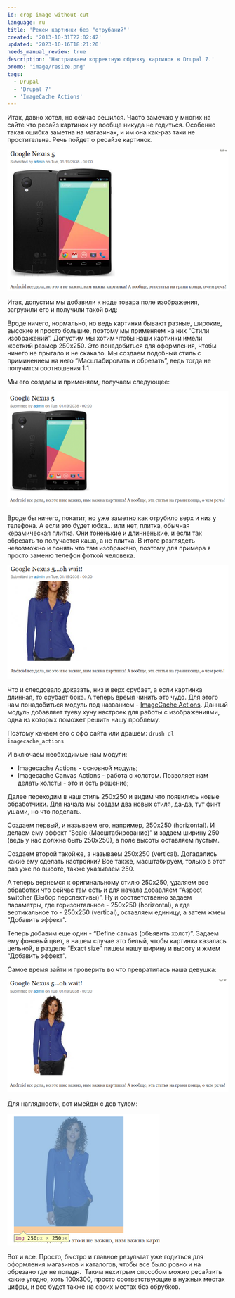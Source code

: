 ```yaml
---
id: crop-image-without-cut
language: ru
title: 'Режем картинки без "отрубаний"'
created: '2013-10-31T22:02:42'
updated: '2023-10-16T18:21:20'
needs_manual_review: true
description: 'Настраиваем корректную обрезку картинок в Drupal 7.'
promo: 'image/resize.png'
tags:
  - Drupal
  - 'Drupal 7'
  - 'ImageCache Actions'
---
```


Итак, давно хотел, но сейчас решился. Часто замечаю у многих на сайте что ресайз картинок ну вообще никуда не годиться. Особенно такая ошибка заметна на магазинах, и им она как-раз таки не простительна. Речь пойдет о ресайзе картинок.

![Изначально](image/1%20(15).png)

Итак, допустим мы добавили к ноде товара поле изображения, загрузили его и получили такой вид:

Вроде ничего, нормально, но ведь картинки бывают разные, широкие, высокие и просто большие, поэтому мы применяем на них “Стили изображений”. Допустим мы хотим чтобы наши картинки имели жесткий размер 250х250. Это понадобиться для оформления, чтобы ничего не прыгало и не скакало. Мы создаем подобный стиль с приминением на него “Масштабировать и обрезать”, ведь тогда не получится соотношения 1:1.

Мы его создаем и применяем, получаем следующее:


![Обрубок](image/2%20(13).png)

Вроде бы ничего, покатит, но уже заметно как отрубило верх и низ у телефона. А если это будет юбка… или нет, плитка, обычная керамическая плитка. Они тоненькие и длинненькие, и если так обрезать то получается каша, а не плитка. В итоге разглядеть невозможно и понять что там изображено, поэтому для примера я просто заменю телефон фоткой человека.

![А теперь девушка, и тоже обрубок! Не хорошо.](image/3%20(11).png)

Что и слеодовало доказать, низ и верх срубает, а если картинка длинная, то срубает бока. А теперь время чинить это чудо. Для этого нам понадобиться модуль под названием - [ImageCache Actions](https://drupal.org/project/imagecache_actions). Данный модуль добавляет туеву хучу настроек для работы с изображениями, одна из которых поможет решить нашу проблему.

Поэтому качаем его с офф сайта или драшем: `drush dl imagecache_actions‎`

И включаем необходимые нам модули:

- Imagecache Actions - основной модуль;
- Imagecache Canvas Actions - работа с холстом. Позволяет нам делать холсты - это и есть решение;

Далее переходим в наш стиль 250х250 и видим что появились новые обработчики. Для начала мы создам два новых стиля, да-да, тут финт ушами, но что поделать.

Создаем первый, и называем его, например, 250x250 (horizontal). И делаем ему эффект “Scale (Масштабирование)” и задаем ширину 250 (ведь у нас должна быть 250х250), а поле высоты оставляем пустым.

Создаем второй такойже, а называем 250x250 (vertical). Догадались какие ему сделать настройки? Все также, масштабируем, только в этот раз уже по высоте, также указываем 250.

А теперь вернемся к оригинальному стилю 250х250, удаляем все обработки что сейчас там есть и для начала добавляем “Aspect switcher (Выбор перспективы)”. Ну и соответственно задаем параметры, где горизонтальное - 250х250 (horizontal), а где вертикальное то - 250х250 (vertical), оставляем единицу, а затем жмем “Добавить эффект”.

Теперь добавим еще один - “Define canvas (объявить холст)”. Задаем ему фоновый цвет, в нашем случае это белый, чтобы картинка казалась цельной, в разделе “Exact size” пишем нашу ширину и высоту и жмем “Добавить эффект”.

Самое время зайти и проверить во что превратилась наша девушка:

![Уже совсем другое дело](image/4%20(11).png)

Для наглядности, вот имейдж с дев тулом:

![Она же ток в дев туле](image/5%20(12).png)

Вот и все. Просто, быстро и главное результат уже годиться для оформления магазинов и каталогов, чтобы все было ровно и на обрезано где не попадя.  Таким нехитрым способом можно ресайзить какие угодно, хоть 100х300, просто соответствующие в нужных местах цифры, и все будет также на своих местах без обрубков.
